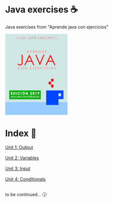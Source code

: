 # Java exercises :coffee:
Java exercises from "Aprende java con ejercicios"

<a href="https://leanpub.com/aprendejava">![Aprende Java con Ejercicios](Book.png)</a>

# Index :bookmark_tabs:

<a href="https://github.com/Frankcs96/Java-exercises/tree/master/Exercises/Unit%201_Output">Unit 1: Output</a></br></br>
<a href ="https://github.com/Frankcs96/Java-exercises/tree/master/Exercises/Unit%202_Variables">Unit 2: Variables</a></br></br>
<a href ="https://github.com/Frankcs96/Java-exercises/tree/master/Exercises/Unit%203_Input">Unit 3: Input</a></br></br>
<a href ="https://github.com/Frankcs96/Java-exercises/tree/master/Exercises/Unit%204_Conditionals">Unit 4: Conditionals</a></br></br>

to be continued... :clock130:
